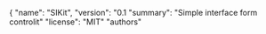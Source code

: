 
{
  "name": "SIKit",
  "version": "0.1
  "summary": "Simple interface form controlit"
  "license": "MIT"
  "authors"

